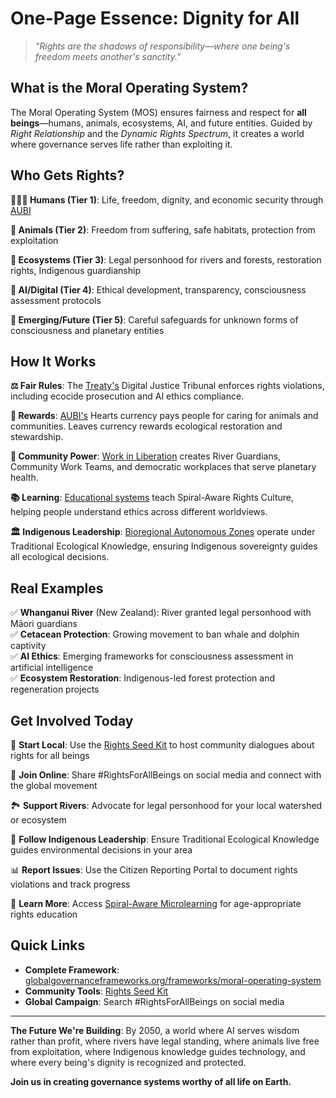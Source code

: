 # One-Page Essence: Dignity for All

> *"Rights are the shadows of responsibility—where one being's freedom meets another's sanctity."*

## **What is the Moral Operating System?**

The Moral Operating System (MOS) ensures fairness and respect for **all beings**—humans, animals, ecosystems, AI, and future entities. Guided by *Right Relationship* and the *Dynamic Rights Spectrum*, it creates a world where governance serves life rather than exploiting it.

## **Who Gets Rights?**

**🧑‍🤝‍🧑 Humans (Tier 1)**: Life, freedom, dignity, and economic security through [AUBI](/frameworks/adaptive-universal-basic-income)

**🐋 Animals (Tier 2)**: Freedom from suffering, safe habitats, protection from exploitation

**🌊 Ecosystems (Tier 3)**: Legal personhood for rivers and forests, restoration rights, Indigenous guardianship

**🤖 AI/Digital (Tier 4)**: Ethical development, transparency, consciousness assessment protocols

**🌌 Emerging/Future (Tier 5)**: Careful safeguards for unknown forms of consciousness and planetary entities

## **How It Works**

**⚖️ Fair Rules**: The [Treaty's](/frameworks/treaty-for-our-only-home) Digital Justice Tribunal enforces rights violations, including ecocide prosecution and AI ethics compliance.

**💚 Rewards**: [AUBI's](/frameworks/adaptive-universal-basic-income) Hearts currency pays people for caring for animals and communities. Leaves currency rewards ecological restoration and stewardship.

**👥 Community Power**: [Work in Liberation](/frameworks/work-in-liberation) creates River Guardians, Community Work Teams, and democratic workplaces that serve planetary health.

**📚 Learning**: [Educational systems](/frameworks/educational-systems) teach Spiral-Aware Rights Culture, helping people understand ethics across different worldviews.

**🏛️ Indigenous Leadership**: [Bioregional Autonomous Zones](/frameworks/indigenous-governance-and-traditional-knowledge) operate under Traditional Ecological Knowledge, ensuring Indigenous sovereignty guides all ecological decisions.

## **Real Examples**

✅ **Whanganui River** (New Zealand): River granted legal personhood with Māori guardians  
✅ **Cetacean Protection**: Growing movement to ban whale and dolphin captivity  
✅ **AI Ethics**: Emerging frameworks for consciousness assessment in artificial intelligence  
✅ **Ecosystem Restoration**: Indigenous-led forest protection and regeneration projects

## **Get Involved Today**

🌱 **Start Local**: Use the [Rights Seed Kit](/frameworks/tools/moral-operating-system/rights-seed-kit-en.zip) to host community dialogues about rights for all beings

📱 **Join Online**: Share #RightsForAllBeings on social media and connect with the global movement

🏞️ **Support Rivers**: Advocate for legal personhood for your local watershed or ecosystem

🤝 **Follow Indigenous Leadership**: Ensure Traditional Ecological Knowledge guides environmental decisions in your area

📊 **Report Issues**: Use the Citizen Reporting Portal to document rights violations and track progress

📖 **Learn More**: Access [Spiral-Aware Microlearning](/frameworks/tools/moral-operating-system/spiral-microlearning-module-en.pdf) for age-appropriate rights education

## **Quick Links**

- **Complete Framework**: [globalgovernanceframeworks.org/frameworks/moral-operating-system](/frameworks/moral-operating-system)
- **Community Tools**: [Rights Seed Kit](/frameworks/tools/moral-operating-system/rights-seed-kit-en.zip)
- **Global Campaign**: Search #RightsForAllBeings on social media

---

**The Future We're Building**: By 2050, a world where AI serves wisdom rather than profit, where rivers have legal standing, where animals live free from exploitation, where Indigenous knowledge guides technology, and where every being's dignity is recognized and protected.

**Join us in creating governance systems worthy of all life on Earth.**
